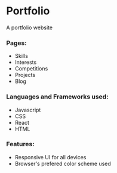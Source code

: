 # Portfolio
A portfolio website

### Pages:
- Skills
- Interests
- Competitions
- Projects
- Blog
### Languages and Frameworks used:
- Javascript
- CSS
- React 
- HTML

### Features:
- Responsive UI for all devices
- Browser's prefered color scheme used
